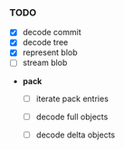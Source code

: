 ### TODO

* [x] decode commit
* [x] decode tree
* [x] represent blob
* [ ] stream blob
* **pack**
   * [ ] iterate pack entries
   * [ ] decode full objects
   * [ ] decode delta objects

